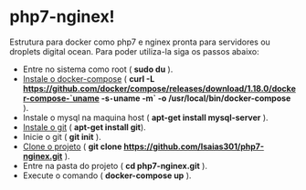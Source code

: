 # php7-nginex!

Estrutura para docker como php7 e nginex pronta para servidores ou droplets digital ocean.
Para poder utiliza-la siga os passos abaixo:
- Entre no sistema como root ( **sudo du** ).
- [Instale o docker-compose](https://docs.docker.com/compose/install/#master-builds) ( **curl -L https://github.com/docker/compose/releases/download/1.18.0/docker-compose-`uname -s`-`uname -m` -o /usr/local/bin/docker-compose** ).
- Instale o mysql na maquina host ( **apt-get install mysql-server** ).
- [Instale o git](https://git-scm.com/book/pt-br/v2/Come%C3%A7ando-Instalando-o-Git) ( **apt-get install git**).
- Inicie o git ( **git init** ).
- [Clone o projeto](https://github.com/Isaias301/php7-nginex.git) ( **git clone https://github.com/Isaias301/php7-nginex.git** ).
- Entre na pasta do projeto ( **cd php7-nginex.git** ).
- Execute o comando ( **docker-compose up** ).

